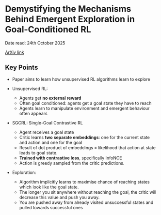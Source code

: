 # Demystifying the Mechanisms Behind Emergent Exploration in Goal-Conditioned RL

Date read: 24th October 2025

[ArXiv link](https://arxiv.org/pdf/2510.14129)

## Key Points
* Paper aims to learn how unsupervised RL algorithms learn to explore

* Unsupervised RL: 
	* Agents get **no external reward**
	* Often goal conditioned: agents get a goal state they have to reach 
	* Agents learn to manipulate environment and emergent behaviour often appears

* SGCRL: Single-Goal Contrastive RL
	* Agent receives a goal state
	* Critic learns **two separate embeddings**: one for the current state and action and one for the goal
	* Result of dot product of embeddings = likelihood that action at state leads to goal state.
	* **Trained with contrastive loss**, specifically InfoNCE
	* Action is greedy sampled from the critic predictions.

* Exploration:
	* Algorithm implicitly learns to maximise chance of reaching states which look like the goal state.
	* The longer you sit anywhere without reaching the goal, the critic will decrease this value and push you away.
	* You are pushed away from already visited unsuccessful states and pulled towards successful ones